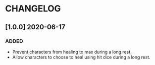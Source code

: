 # CHANGELOG

## [1.0.0] 2020-06-17

### ADDED

- Prevent characters from healing to max during a long rest.
- Allow characters to choose to heal using hit dice during a long rest.
